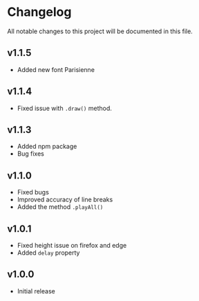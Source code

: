 # Changelog

All notable changes to this project will be documented in this file.

## v1.1.5
* Added new font Parisienne

## v1.1.4
* Fixed issue with `.draw()` method.

## v1.1.3
* Added npm package
* Bug fixes

## v1.1.0

* Fixed bugs
* Improved accuracy of line breaks
* Added the method `.playAll()`

## v1.0.1

* Fixed height issue on firefox and edge
* Added `delay` property

## v1.0.0

* Initial release
